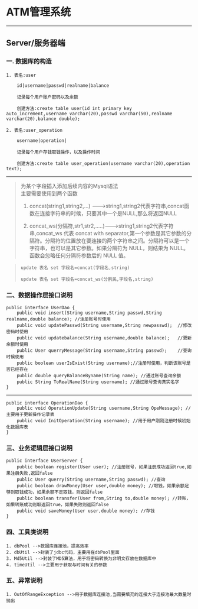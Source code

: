 # ATM管理系统
----------
## Server/服务器端
### 一. 数据库的构造


	1. 表名:user
				
		id|username|passwd|realname|balance
		
		记录每个用户账户密码以及余额
		
		创建方法:create table user(id int primary key auto_increment,username varchar(20),passwd varchar(50),realname varchar(20),balance double);		
		
	2. 表名:user_operation
		
		username|operation|
		
		记录每个用户存钱取钱操作，以及操作时间
	
		创建方法:create table user_operation(username varchar(20),operation text);

----
>为某个字段插入添加后续内容的Mysql语法    
>主要需要使用到两个函数
>
>1. concat(string1,string2,…) --->string1,string2代表字符串,concat函数在连接字符串的时候，只要其中一个是NULL,那么将返回NULL
>
>2. concat_ws(分隔符,str1,str2,.....)--->string1,string2代表字符串,concat_ws 代表 concat with separator,第一个参数是其它参数的分隔符。分隔符的位置放在要连接的两个字符串之间。分隔符可以是一个字符串，也可以是其它参数。如果分隔符为 NULL，则结果为 NULL。函数会忽略任何分隔符参数后的 NULL 值。
	
	
>	`update 表名 set 字段名=concat(字段名,string)`
>	
>	`update 表名 set 字段名=concat_ws(分割民,字段名,string)`

### 二、数据操作层接口说明

	public interface UserDao {
		public void insert(String username,String passwd,String realname,double balance); //注册账号时使用
		public void updatePasswd(String username,String newpasswd);  //修改密码时使用						  
		public void updatebalance(String username,double balance);	 //更新余额时使用
		public User querryMessage(String username,String passwd);    //查询时候使用
		public boolean userIsExist(String username);//注册时使用，判断该账号是否已经存在
		public double queryBalanceByname(String name); //通过账号查询余额
		public String ToRealName(String username); //通过账号查询真实名字
	}

---------------

	public interface OperationDao {
		public void OperationUpdate(String username,String OpeMessage); //主要用于更新操作记录表
		public void InitOperation(String username); //用于用户刚刚注册时候初始化数据库表
	}

### 三、业务逻辑层接口说明

	public interface UserServer {
		public boolean register(User user); //注册账号，如果注册成功返回true,如果注册失败,返回false
		public User querry(String username,String passwd); //查询
		public boolean drawMoney(User user,double money); //取钱，如果余额足够则取钱成功，如果余额不足取钱，则返回false
		public boolean transfer(User from,String to,double money); //转账，如果转账成功则取返回true，如果失败则返回false
		public void saveMoney(User user,double money); //存钱
	}

### 四、工具类说明
	1. dbPool -->数据库连接池，提高效率
	2. dbUtil -->封装了jdbc代码，主要用在dbPool里面
	3. Md5Util -->封装了MD5算法，用于将密码转换为非明文存放在数据库中
	4. timeUtil -->主要用于获取与时间有关的参数

### 五、异常说明
	1. OutOfRangeException -->用于数据库连接池,当需要填充的连接大于连接池最大数量时抛出